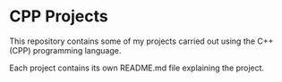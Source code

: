 # CPP Projects

This repository contains some of my projects carried out using the C++ (CPP) programming language.

Each project contains its own README.md file explaining the project.